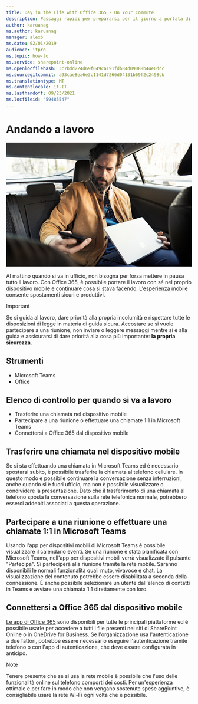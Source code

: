 ```yaml
---
title: Day in the Life with Office 365 - On Your Commute
description: Passaggi rapidi per prepararsi per il giorno a portata di mano con Office 365
author: karuanag
ms.author: karuanag
manager: alexb
ms.date: 02/01/2019
audience: itpro
ms.topic: how-to
ms.service: sharepoint-online
ms.openlocfilehash: 3c7bdd224d69f049ca191fdb84d09088b44e0dcc
ms.sourcegitcommit: a93cae8ea6e3c1141d7266d04131b69f2c2498cb
ms.translationtype: MT
ms.contentlocale: it-IT
ms.lasthandoff: 09/23/2021
ms.locfileid: "59485547"
---
```

# <a name="during-your-commute"></a>Andando a lavoro

![Visualizzazione mentre si va a lavoro](media/ditl_commute.png)

Al mattino quando si va in ufficio, non bisogna per forza mettere in pausa tutto il lavoro. Con Office 365, è possibile portare il lavoro con sé nel proprio dispositivo mobile e continuare cosa si stava facendo.  L'esperienza mobile consente spostamenti sicuri e produttivi.  

> [!IMPORTANT]
> Se si guida al lavoro, dare priorità alla propria incolumità e rispettare tutte le disposizioni di legge in materia di guida sicura. Accostare se si vuole partecipare a una riunione, non inviare o leggere messaggi mentre si è alla guida e assicurarsi di dare priorità alla cosa più importante: **la propria sicurezza**.


## <a name="tools"></a>Strumenti
- Microsoft Teams
- Office 

## <a name="checklist-for-your-commute"></a>Elenco di controllo per quando si va a lavoro
- Trasferire una chiamata nel dispositivo mobile
- Partecipare a una riunione o effettuare una chiamate 1:1 in Microsoft Teams
- Connettersi a Office 365 dal dispositivo mobile
 
## <a name="transfer-a-call-to-your-mobile-device"></a>Trasferire una chiamata nel dispositivo mobile
Se si sta effettuando una chiamata in Microsoft Teams ed è necessario spostarsi subito, è possibile trasferire la chiamata al telefono cellulare. In questo modo è possibile continuare la conversazione senza interruzioni, anche quando si è fuori ufficio, ma non è possibile visualizzare o condividere la presentazione. Dato che il trasferimento di una chiamata al telefono sposta la conversazione sulla rete telefonica normale, potrebbero esserci addebiti associati a questa operazione.

## <a name="join-a-meeting-or-have-a-11-call-in-microsoft-teams"></a>Partecipare a una riunione o effettuare una chiamate 1:1 in Microsoft Teams
Usando l'app per dispositivi mobili di Microsoft Teams è possibile visualizzare il calendario eventi.  Se una riunione è stata pianificata con Microsoft Teams, nell'app per dispositivi mobili verrà visualizzato il pulsante "Partecipa". Si parteciperà alla riunione tramite la rete mobile.  Saranno disponibili le normali funzionalità quali muto, vivavoce e chat.  La visualizzazione del contenuto potrebbe essere disabilitata a seconda della connessione. È anche possibile selezionare un utente dall'elenco di contatti in Teams e avviare una chiamata 1:1 direttamente con loro. 

## <a name="connect-to-office-365-from-your-mobile-device"></a>Connettersi a Office 365 dal dispositivo mobile
[Le app di Office 365](https://support.office.com/article/set-up-office-apps-and-email-on-a-mobile-device-7dabb6cb-0046-40b6-81fe-767e0b1f014f?ui=en-US&rs=en-US&ad=US) sono disponibili per tutte le principali piattaforme ed è possibile usarle per accedere a tutti i file presenti nei siti di SharePoint Online o in OneDrive for Business. Se l'organizzazione usa l'autenticazione a due fattori, potrebbe essere necessario eseguire l'autenticazione tramite telefono o con l'app di autenticazione, che deve essere configurata in anticipo.  

> [!NOTE]
> Tenere presente che se si usa la rete mobile è possibile che l'uso delle funzionalità online sul telefono comporti dei costi. Per un'esperienza ottimale e per fare in modo che non vengano sostenute spese aggiuntive, è consigliabile usare la rete Wi-Fi ogni volta che è possibile.
